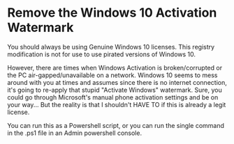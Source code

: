 # Remove the Windows 10 Activation Watermark

You should always be using Genuine Windows 10 licenses. This registry modification is not for use to use pirated versions of Windows 10.  

However, there are times when Windows Activation is broken/corrupted or the PC air-gapped/unavailable on a network.  Windows 10 seems to mess around with you at times and assumes since there is no internet connection, it's going to re-apply that stupid "Activate Windows" watermark.  Sure, you could go through Microsoft's manual phone activation settings and be on your way... But the reality is that I shouldn't HAVE TO if this is already a legit license.

You can run this as a Powershell script, or you can run the single command in the .ps1 file in an Admin powershell console.
